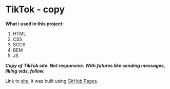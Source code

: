 # TikTok - copy

**What i used in this project:**

1. HTML
2. CSS
3. SCCS
4. BEM
5. JS

***Copy of TikTok site. Not responsive. With futures like sending messages, liking vids, follow.***

Link to [site](https://ludzikk.github.io/TikTok/), it was built using [GitHub Pages](https://pages.github.com/).
